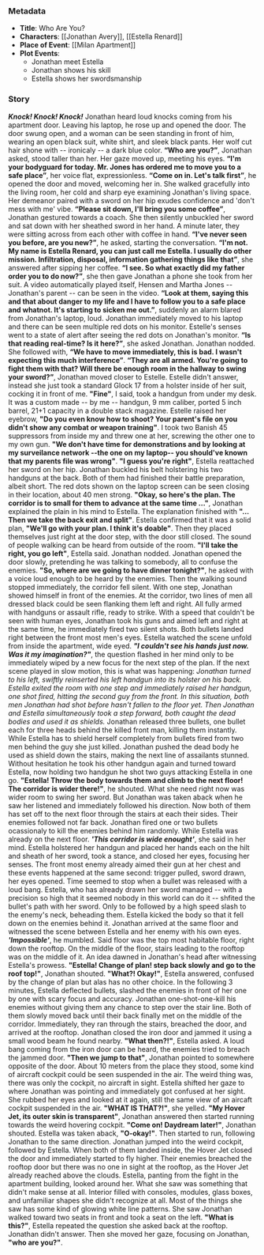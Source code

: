 ### Metadata
- **Title**: Who Are You?
- **Characters**: [[Jonathan Avery]], [[Estella Renard]]
- **Place of Event**: [[Milan Apartment]] 
- **Plot Events**: 
	- Jonathan meet Estella
	- Jonathan shows his skill
	- Estella shows her swordsmanship

### Story

***Knock! Knock! Knock!***
Jonathan heard loud knocks coming from his apartment door. Leaving his laptop, he rose up and opened the door. The door swung open, and a woman can be seen standing in front of him, wearing an open black suit, white shirt, and sleek black pants. Her wolf cut hair shone with -- ironicaly -- a dark blue color. 
**“Who are you?”**, Jonathan asked, stood taller than her.
Her gaze moved up, meeting his eyes. **“I'm your bodyguard for today. Mr. Jones has ordered me to move you to a safe place”**, her voice flat, expressionless.
**“Come on in. Let's talk first”**, he opened the door and moved, welcoming her in. She walked gracefully into the living room, her cold and sharp eye examining Jonathan's living space. Her demeanor paired with a sword on her hip exudes confidence and 'don't mess with me' vibe.
**“Please sit down, I'll bring you some coffee”**, Jonathan gestured towards a coach. She then silently unbuckled her sword and sat down with her sheathed sword in her hand. A minute later, they were sitting across from each other with coffee in hand.
**“I've never seen you before, are you new?”**, he asked, starting the conversation.
**“I'm not. My name is Estella Renard, you can just call me Estella. I usually do other mission. Infiltration, disposal, information gathering things like that”**, she answered after sipping her coffee.
**“I see. So what exactly did my father order you to do now?”**, she then gave Jonathan a phone she took from her suit. A video automatically played itself, Hensen and Martha Jones -- Jonathan's parent -- can be seen in the video. 
**“Look at them, saying this and that about danger to my life and I have to follow you to a safe place and whatnot. It's starting to sicken me out.”**, suddenly an alarm blared from Jonathan's laptop, loud. Jonathan immediately moved to his laptop and there can be seen multiple red dots on his monitor. Estelle's senses went to a state of alert after seeing the red dots on Jonathan's monitor.
**“Is that reading real-time? Is it here?”**, she asked Jonathan. Jonathan nodded. She followed with, **“We have to move immediately, this is bad. I wasn't expecting this much interference”**.
**“They are all armed. You're going to fight them with that? Will there be enough room in the hallway to swing your sword?”**, Jonathan moved closer to Estelle.
Estelle didn't answer, instead she just took a standard Glock 17 from a holster inside of her suit, cocking it in front of me. **"Fine"**, I said, took a handgun from under my desk. It was a custom made -- by me -- handgun, 9 mm caliber, ported 5 inch barrel, 21+1 capacity in a double stack magazine.
Estelle raised her eyebrow, **"Do you even know how to shoot? Your parent's file on you didn't show any combat or weapon training"**. 
I took two Banish 45 suppressors from inside my and threw one at her, screwing the other one to my own gun. **"We don't have time for demonstrations and by looking at my surveilance network --the one on my laptop-- you should've known that my parents file was wrong"**.
**"I guess you're right"**, Estella reattached her sword on her hip. Jonathan buckled his belt holstering his two handguns at the back. Both of them had finished their battle preparation, albeit short. The red dots shown on the laptop screen can be seen closing in their location, about 40 men strong.
**"Okay, so here's the plan. The corridor is to small for them to advance at the same time ..."**, Jonathan explained the plain in his mind to Estella. The explanation finished with **"... Then we take the back exit and split"**. Estella confirmed that it was a solid plan, **"We'll go with your plan. I think it's doable"**. Then they placed themselves just right at the door step, with the door still closed. The sound of people walking can be heard from outside of the room.
**"I'll take the right, you go left"**, Estella said. Jonathan nodded.
Jonathan opened the door slowly, pretending he was talking to somebody, all to confuse the enemies. **"So, where are we going to have dinner tonight?"**, he asked with a voice loud enough to be heard by the enemies. Then the walking sound stopped immediately, the corridor fell silent.
With one step, Jonathan showed himself in front of the enemies.
At the corridor, two lines of men all dressed black could be seen flanking them left and right. All fully armed with handguns or assault rifle, ready to strike. With a speed that couldn't be seen with human eyes, Jonathan took his guns and aimed left and right at the same time, he immediately fired two silent shots. Both bullets landed right between the front most men's eyes. Estella watched the scene unfold from inside the apartment, wide eyed. ***"I couldn't see his hands just now. Was it my imagination?"***, the question flashed in her mind only to be immediately wiped by a new focus for the next step of the plan.
If the next scene played in slow motion, this is what was happening:
*Jonathan turned to his left, swiftly reinserted his left handgun into its holster on his back. Estella exited the room with one step and immediately raised her handgun, one shot fired, hitting the second guy from the front. In this situation, both men Jonathan had shot before hasn't fallen to the floor yet. Then Jonathan and Estella simultaneously took a step forward, both caught the dead bodies and used it as shields.*
Jonathan released three bullets, one bullet each for three heads behind the killed front man, killing them instantly. While Estella has to shield herself completely from bullets fired from two men behind the guy she just killed. Jonathan pushed the dead body he used as shield down the stairs, making the next line of assailants stunned. Without hesitation he took his other handgun again and turned toward Estella, now holding two handgun he shot two guys attacking Estella in one go. **"Estella! Throw the body towards them and climb to the next floor! The corridor is wider there!"**, he shouted. What she need right now was wider room to swing her sword. But Jonathan was taken aback when he saw her listened and immediately followed his direction. Now both of them has set off to the next floor through the stairs at each their sides. Their enemies followed not far back. Jonathan fired one or two bullets ocassionaly to kill the enemies behind him randomly. While Estella was already on the next floor. ***'This corridor is wide enought'***, she said in her mind.
Estella holstered her handgun and placed her hands each on the hilt and sheath of her sword, took a stance, and closed her eyes, focusing her senses. The front most enemy already aimed their gun at her chest and these events happened at the same second: trigger pulled, sword drawn, her eyes opened. Time seemed to stop when a bullet was released with a loud bang. Estella, who has already drawn her sword managed -- with a precision so high that it seemed nobody in this world can do it -- shfited the bullet's path with her sword. Only to be followed by a high speed slash to the enemy's neck, beheading them. Estella kicked the body so that it fell down on the enemies behind it.
Jonathan arrived at the same floor and witnessed the scene between Estella and her enemy with his own eyes. ***'Impossible'***, he mumbled.
Said floor was the top most habitable floor, right down the rooftop. On the middle of the floor, stairs leading to the rooftop was on the middle of it. An idea dawned in Jonathan's head after witnessing Estella's prowess.
**"Estella! Change of plan! step back slowly and go to the roof top!"**, Jonathan shouted.
**"What?! Okay!"**, Estella answered, confused by the change of plan but alas has no other choice.
In the following 3 minutes, Estella deflected bullets, slashed the enemies in front of her one by one with scary focus and accuracy. Jonathan one-shot-one-kill his enemies without giving them any chance to step over the stair line. Both of them slowly moved back until their back finally met on the middle of the corridor. Immediately, they ran through the stairs, breached the door, and arrived at the rooftop. Jonathan closed the iron door and jammed it using a small wood beam he found nearby. 
**"What then?!"**, Estella asked. A loud bang coming from the iron door can be heard, the enemies tried to breach the jammed door.
**"Then we jump to that"**, Jonathan pointed to somewhere opposite of the door. About 10 meters from the place they stood, some kind of aircraft cockpit could be seen suspended in the air. The weird thing was, there was only the cockpit, no aircraft in sight.
Estella shifted her gaze to where Jonathan was pointing and immediately got confused at her sight. She rubbed her eyes and looked at it again, still the same view of an aircaft cockpit suspended in the air. **"WHAT IS THAT?!"**, she yelled.
**"My Hover Jet, its outer skin is transparent"**, Jonathan answered then started running towards the weird hovering cockpit. **"Come on! Daydream later!"**, Jonathan shouted.
Estella was taken aback, **"O-okay!"**. Then started to run, following Jonathan to the same direction.
Jonathan jumped into the weird cockpit, followed by Estella. When both of them landed inside, the Hover Jet closed the door and immediately started to fly higher.
Their enemies breached the rooftop door but there was no one in sight at the rooftop, as the Hover Jet already reached above the clouds.
Estella, panting from the fight in the apartment building, looked around her. What she saw was something that didn't make sense at all. Interior filled with consoles, modules, glass boxes, and unfamiliar shapes she didn't recognize at all. Most of the things she saw has some kind of glowing white line patterns. She saw Jonathan walked toward two seats in front and took a seat on the left.
**"What is this?"**, Estella repeated the question she asked back at the rooftop. Jonathan didn't answer. Then she moved her gaze, focusing on Jonathan, **"who are you?"**.